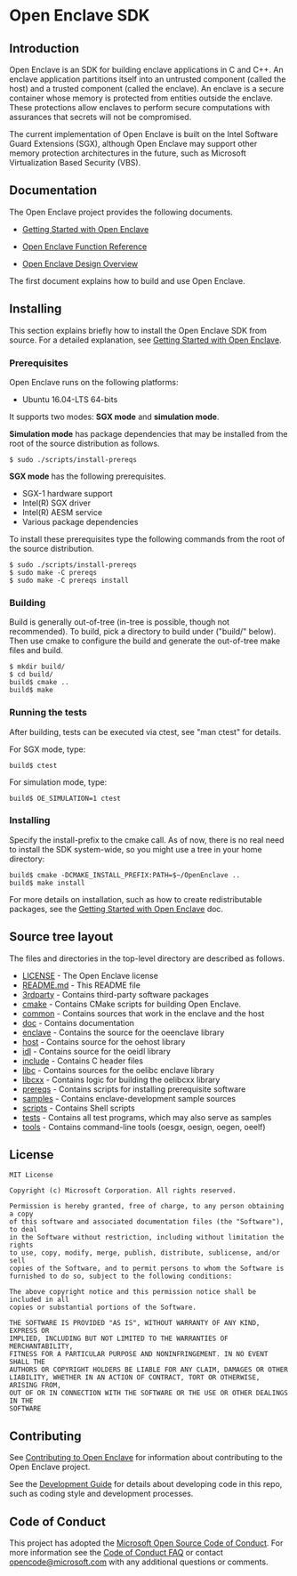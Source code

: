 Open Enclave SDK
================

Introduction
------------

Open Enclave is an SDK for building enclave applications in C and C++. An
enclave application partitions itself into an untrusted component (called the
host) and a trusted component (called the enclave). An enclave is a secure
container whose memory is protected from entities outside the enclave. These
protections allow enclaves to perform secure computations with assurances that
secrets will not be compromised.

The current implementation of Open Enclave is built on the Intel Software Guard
Extensions (SGX), although Open Enclave may support other memory protection
architectures in the future, such as Microsoft Virtualization Based Security
(VBS).

Documentation
-------------

The Open Enclave project provides the following documents.

- [Getting Started with Open Enclave](doc/GettingStarted.md)

- [Open Enclave Function Reference](doc/refman/md/index.md)

- [Open Enclave Design Overview](doc/DesignOverview.pdf)

The first document explains how to build and use Open Enclave.

Installing
----------

This section explains briefly how to install the Open Enclave SDK from source.
For a detailed explanation, see [Getting Started with
Open Enclave](doc/GettingStarted.md).

### Prerequisites

Open Enclave runs on the following platforms:

- Ubuntu 16.04-LTS 64-bits

It supports two modes: **SGX mode** and **simulation mode**.

**Simulation mode** has package dependencies that may be installed from
the root of the source distribution as follows.

```
$ sudo ./scripts/install-prereqs
```

**SGX mode** has the following prerequisites.

- SGX-1 hardware support
- Intel(R) SGX driver
- Intel(R) AESM service
- Various package dependencies

To install these prerequisites type the following commands from the root of
the source distribution.

```
$ sudo ./scripts/install-prereqs
$ sudo make -C prereqs
$ sudo make -C prereqs install
```

### Building

Build is generally out-of-tree (in-tree is possible, though not recommended).
To build, pick a directory to build under ("build/" below). Then use cmake to configure
the build and generate the out-of-tree make files and build.

```
$ mkdir build/
$ cd build/
build$ cmake ..
build$ make
```

### Running the tests

After building, tests can be executed via ctest, see "man ctest" for details.

For SGX mode, type:

```
build$ ctest
```

For simulation mode, type:

```
build$ OE_SIMULATION=1 ctest
```

### Installing

Specify the install-prefix to the cmake call. As of now, there is no real need to install the SDK
system-wide, so you might use a tree in your home directory:

```
build$ cmake -DCMAKE_INSTALL_PREFIX:PATH=$~/OpenEnclave ..
build$ make install
```

For more details on installation, such as how to create redistributable packages,
see the [Getting Started with Open Enclave](doc/GettingStarted.md) doc.


Source tree layout
------------------

The files and directories in the top-level directory are described as follows.

- [LICENSE](LICENSE) - The Open Enclave license
- [README.md](README.md) - This README file
- [3rdparty](3rdparty) - Contains third-party software packages
- [cmake](cmake) - Contains CMake scripts for building Open Enclave.
- [common](common) - Contains sources that work in the enclave and the host
- [doc](doc) - Contains documentation
- [enclave](enclave) - Contains the source for the oeenclave library
- [host](host) - Contains source for the oehost library
- [idl](idl) - Contains source for the oeidl library
- [include](include) - Contains C header files
- [libc](libc) - Contains sources for the oelibc enclave library
- [libcxx](libcxx) - Contains logic for building the oelibcxx library
- [prereqs](prereqs) - Contains scripts for installing prerequisite software
- [samples](samples) - Contains enclave-development sample sources
- [scripts](scripts) - Contains Shell scripts
- [tests](tests) - Contains all test programs, which may also serve as samples
- [tools](tools) - Contains command-line tools (oesgx, oesign, oegen, oeelf)

License
-------

```
MIT License

Copyright (c) Microsoft Corporation. All rights reserved.

Permission is hereby granted, free of charge, to any person obtaining a copy
of this software and associated documentation files (the "Software"), to deal
in the Software without restriction, including without limitation the rights
to use, copy, modify, merge, publish, distribute, sublicense, and/or sell
copies of the Software, and to permit persons to whom the Software is
furnished to do so, subject to the following conditions:

The above copyright notice and this permission notice shall be included in all
copies or substantial portions of the Software.

THE SOFTWARE IS PROVIDED "AS IS", WITHOUT WARRANTY OF ANY KIND, EXPRESS OR
IMPLIED, INCLUDING BUT NOT LIMITED TO THE WARRANTIES OF MERCHANTABILITY,
FITNESS FOR A PARTICULAR PURPOSE AND NONINFRINGEMENT. IN NO EVENT SHALL THE
AUTHORS OR COPYRIGHT HOLDERS BE LIABLE FOR ANY CLAIM, DAMAGES OR OTHER
LIABILITY, WHETHER IN AN ACTION OF CONTRACT, TORT OR OTHERWISE, ARISING FROM,
OUT OF OR IN CONNECTION WITH THE SOFTWARE OR THE USE OR OTHER DEALINGS IN THE
SOFTWARE
```

Contributing
------------
See [Contributing to Open Enclave](doc/Contributing.md) for information about
contributing to the Open Enclave project.

See the [Development Guide](doc/DevelopmentGuide.md) for details about developing
code in this repo, such as coding style and development processes.

Code of Conduct
---------------

This project has adopted the [Microsoft Open Source Code of Conduct](https://opensource.microsoft.com/codeofconduct/).
For more information see the [Code of Conduct FAQ](https://opensource.microsoft.com/codeofconduct/faq/) or
contact [opencode@microsoft.com](mailto:opencode@microsoft.com) with any additional questions or comments.
